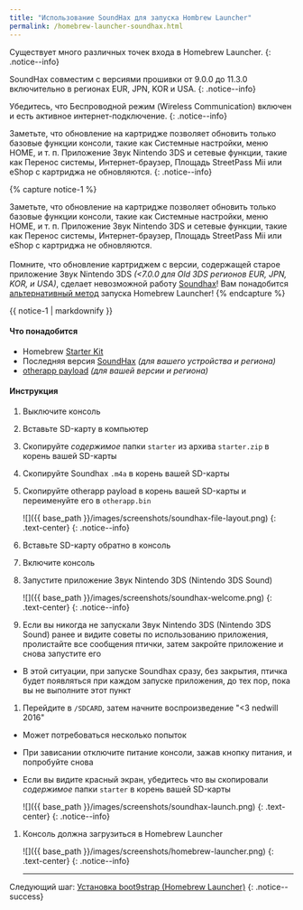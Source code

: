 ```yaml
---
title: "Использование SoundHax для запуска Hombrew Launcher"
permalink: /homebrew-launcher-soundhax.html
---
```


Существует много различных точек входа в Homebrew Launcher.
{: .notice--info}

SoundHax совместим с версиями прошивки от 9.0.0 до 11.3.0 включительно в регионах EUR, JPN, KOR и USA.
{: .notice--info}

Убедитесь, что Беспроводной режим (Wireless Communication) включен и есть активное интернет-подключение. 
{: .notice--info}

Заметьте, что обновление на картридже позволяет обновить только базовые функции консоли, такие как Системные настройки, меню HOME, и т. п. Приложение Звук Nintendo 3DS и сетевые функции, такие как Перенос системы, Интернет-браузер, Площадь StreetPass Mii или eShop с картриджа не обновляются.
{: .notice--info}

{% capture notice-1 %}

Заметьте, что обновление на картридже позволяет обновить только базовые функции консоли, такие как Системные настройки, меню HOME, и т. п. Приложение Звук Nintendo 3DS и сетевые функции, такие как Перенос системы, Интернет-браузер, Площадь StreetPass Mii или eShop с картриджа не обновляются.
<br><br>
Помните, что обновление картриджем с версии, содержащей старое приложение Звук Nintendo 3DS *(<7.0.0 для Old 3DS регионов EUR, JPN, KOR, и USA)*, сделает невозможной работу [Soundhax](homebrew-launcher-soundhax)! Вам понадобится [альтернативный метод](homebrew-launcher-alternatives) запуска Homebrew Launcher!
{% endcapture %}

<div class="notice--warning">{{ notice-1 | markdownify }}</div>

#### <a name="what_need" />Что понадобится 

* Homebrew [Starter Kit](http://smealum.github.io/ninjhax2/starter.zip)
* Последняя версия [SoundHax](http://soundhax.com/) *(для вашего устройства и региона)*
* [otherapp payload](https://smealum.github.io/3ds/#otherapp) *(для вашей версии и региона)*

#### <a name="instructions" />Инструкция

1. Выключите консоль
1. Вставьте SD-карту в компьютер
1. Скопируйте _содержимое_ папки `starter` из архива `starter.zip` в корень вашей SD-карты
1. Скопируйте Soundhax `.m4a` в корень вашей SD-карты
1. Скопируйте otherapp payload в корень вашей SD-карты и переименуйте его в `otherapp.bin`

    ![]({{ base_path }}/images/screenshots/soundhax-file-layout.png)
	{: .text-center}
    {: .notice--info}

1. Вставьте SD-карту обратно в консоль
1. Включите консоль
1. Запустите приложение Звук Nintendo 3DS (Nintendo 3DS Sound)

    ![]({{ base_path }}/images/screenshots/soundhax-welcome.png)
	{: .text-center}
    {: .notice--info}

1. Если вы никогда не запускали Звук Nintendo 3DS (Nintendo 3DS Sound) ранее и видите советы по использованию приложения, пролистайте все сообщения птички, затем закройте приложение и снова запустите его
  + В этой ситуации, при запуске Soundhax сразу, без закрытия, птичка будет появляться при каждом запуске приложения, до тех пор, пока вы не выполните этот пункт
1. Перейдите в `/SDCARD`, затем начните воспроизведение "<3 nedwill 2016"
  + Может потребоваться несколько попыток
  + При зависании отключите питание консоли, зажав кнопку питания, и попробуйте снова
  + Если вы видите красный экран, убедитесь что вы скопировали _содержимое_ папки `starter` в корень вашей SD-карты

    ![]({{ base_path }}/images/screenshots/soundhax-launch.png)
	{: .text-center}
    {: .notice--info}

1. Консоль должна загрузиться в Homebrew Launcher

    ![]({{ base_path }}/images/screenshots/homebrew-launcher.png)
	{: .text-center}
    {: .notice--info}

	___

Следующий шаг: [Установка boot9strap (Homebrew Launcher)](installing-boot9strap-homebrew-launcher)
{: .notice--success}

<div id="vk_comments"></div>
<script type="text/javascript">
VK.Widgets.Comments("vk_comments", {limit: 10, attach: "*"});
</script>